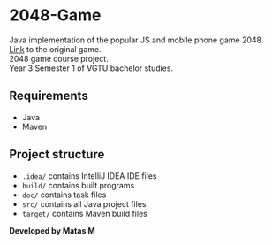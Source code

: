 # 2048-Game

Java implementation of the popular JS and mobile phone game 2048.<br>
<a href="https://play2048.co/">Link</a> to the original game.<br>
2048 game course project.<br>
Year 3 Semester 1 of VGTU bachelor studies.

## Requirements
- Java
- Maven

## Project structure
- <code>.idea/</code> contains IntelliJ IDEA IDE files
- <code>build/</code> contains built programs
- <code>doc/</code> contains task files
- <code>src/</code> contains all Java project files
- <code>target/</code> contains Maven build files

<b>Developed by Matas M</b>
